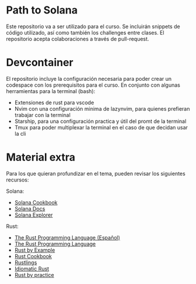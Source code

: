 # Path to Solana

Este repositorio va a ser utilizado para el curso.
Se incluirán snippets de código utilizado, así como también los challenges entre clases.
El repositorio acepta colaboraciones a través de pull-request.

# Devcontainer

El repositorio incluye la configuración necesaria para poder crear un codespace con los prerequisitos para el curso.
En conjunto con algunas herramientas para la terminal (bash):

* Extensiones de rust para vscode
* Nvim con una configuración minima de lazynvim, para quienes prefieran trabajar con la terminal
* Starship, para una configuración practica y útil del promt de la terminal
* Tmux para poder multiplexar la terminal en el caso de que decidan usar la cli

# Material extra

Para los que quieran profundizar en el tema, pueden revisar los siguientes recursos:

Solana:

* [Solana Cookbook](https://solanacookbook.com/)
* [Solana Docs](https://docs.solana.com/)
* [Solana Explorer](https://explorer.solana.com/)

Rust:
* [The Rust Programming Language (Español)](https://book.rustlang-es.org/)
* [The Rust Programming Language](https://doc.rust-lang.org/book/)
* [Rust by Example](https://doc.rust-lang.org/rust-by-example/)
* [Rust Cookbook](https://rust-lang-nursery.github.io/rust-cookbook/)
* [Rustlings](https://rustlings.rust-lang.org/setup/)
* [Idiomatic Rust](https://github.com/mre/idiomatic-rust)
* [Rust by practice](https://practice.course.rs/)
